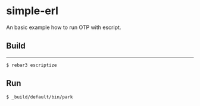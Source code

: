# simple-erl
An basic example how to run OTP
with escript.

## Build
-----

    $ rebar3 escriptize

Run
---

    $ _build/default/bin/park
